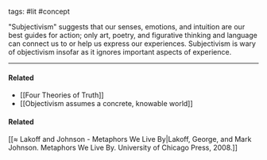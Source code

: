tags: #lit #concept 

"Subjectivism" suggests that our senses, emotions, and intuition are our best guides for action; only art, poetry, and figurative thinking and language can connect us to or help us express our experiences. Subjectivism is wary of objectivism insofar as it ignores important aspects of experience.

---
#### Related
- [[Four Theories of Truth]]
- [[Objectivism assumes a concrete, knowable world]]

#### Related
[[≈ Lakoff and Johnson - Metaphors We Live By|Lakoff, George, and Mark Johnson. Metaphors We Live By. University of Chicago Press, 2008.]]